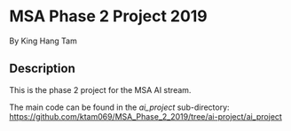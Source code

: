 # MSA Phase 2 Project 2019

By King Hang Tam

## Description

This is the phase 2 project for the MSA AI stream.

The main code can be found in the *ai_project* sub-directory: https://github.com/ktam069/MSA_Phase_2_2019/tree/ai-project/ai_project
